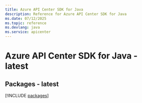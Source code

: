 ```yaml
---
title: Azure API Center SDK for Java
description: Reference for Azure API Center SDK for Java
ms.date: 07/12/2025
ms.topic: reference
ms.devlang: java
ms.service: apicenter
---
```

# Azure API Center SDK for Java - latest
## Packages - latest
[!INCLUDE [packages](api-center-index.md)]